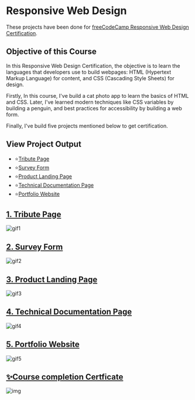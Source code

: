 # Responsive Web Design

These projects have been done for [freeCodeCamp Responsive Web Design Certification](https://www.freecodecamp.org/learn/responsive-web-design).

## Objective of this Course

In this Responsive Web Design Certification, the objective is to learn the languages that developers use to build webpages: HTML (Hypertext Markup Language) for content, and CSS (Cascading Style Sheets) for design.

Firstly, In this course, I've build a cat photo app to learn the basics of HTML and CSS. Later, I've learned modern techniques like CSS variables by building a penguin, and best practices for accessibility by building a web form.

Finally, I've build five projects mentioned below to get certification.

## View Project Output

- ⭐[Tribute Page](https://saloni-15.github.io/Frontend-practice-HTML-CSS/Tribute-Page/index1.html)
- ⭐[Survey Form](https://saloni-15.github.io/Frontend-practice-HTML-CSS/Survey-Form/index2.html)
- ⭐[Product Landing Page](https://saloni-15.github.io/Frontend-practice-HTML-CSS/Product-Landing-Page/index3.html)
- ⭐[Technical Documentation Page](https://saloni-15.github.io/Frontend-practice-HTML-CSS/Technical-documentation-page/index4.html)
- ⭐[Portfolio Website](https://saloni-15.github.io/Frontend-practice-HTML-CSS/Portfolio%20website/index5.html)

## [1. Tribute Page](https://github.com/saloni-15/Frontend-practice-HTML-CSS/tree/main/Tribute-Page)

![gif1](https://github.com/saloni-15/Frontend-practice-HTML-CSS/blob/main/assets/tribute.gif)

## [2. Survey Form](https://github.com/saloni-15/Frontend-practice-HTML-CSS/tree/main/Survey-Form)

![gif2](https://github.com/saloni-15/Frontend-practice-HTML-CSS/blob/main/assets/form.gif)

## [3. Product Landing Page](https://github.com/saloni-15/Frontend-practice-HTML-CSS/tree/main/Product-Landing-Page)

![gif3](https://github.com/saloni-15/Frontend-practice-HTML-CSS/blob/main/assets/product.gif)

## [4. Technical Documentation Page](https://github.com/saloni-15/Frontend-practice-HTML-CSS/tree/main/Technical-documentation-page)

![gif4](https://github.com/saloni-15/Frontend-practice-HTML-CSS/blob/main/assets/documentation.gif)

## [5. Portfolio Website](https://github.com/saloni-15/Frontend-practice-HTML-CSS/tree/main/Portfolio%20website)

![gif5](https://github.com/saloni-15/Frontend-practice-HTML-CSS/blob/main/assets/portfolio.gif)


## [✨Course completion Certficate](https://www.freecodecamp.org/certification/fccdadc9452-f170-4aae-ab27-02dff9886179/responsive-web-design)

![img](https://github.com/saloni-15/Frontend-practice-HTML-CSS/blob/main/assets/certificate.PNG)


